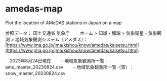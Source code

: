 # amedas-map
Plot the location of AMeDAS stations in Japan on a map

参照データ：
国土交通省 気象庁　
　ホーム > 知識・解説 > 気象衛星・気象観測 > 地域気象観測システム（アメダス）：　
　[https://www.jma.go.jp/jma/kishou/know/amedas/kaisetsu.html](https://www.jma.go.jp/jma/kishou/know/amedas/kaisetsu.html)

　2023年8月24日現在　
　- 地域気象観測所一覧  : ame_master_20230824.csv　
　- 地域気象観測所一覧（雪） : snow_master_20230824.csv　
